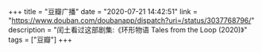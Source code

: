 +++
title = "豆瓣广播"
date = "2020-07-21 14:42:51"
link = "https://www.douban.com/doubanapp/dispatch?uri=/status/3037768796/"
description = "闰土看过这部剧集:《环形物语 Tales from the Loop‎ (2020)》"
tags = ["豆瓣"]
+++
